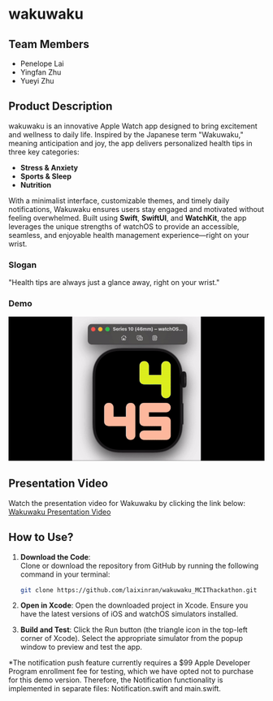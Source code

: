 # **wakuwaku**

## **Team Members**
- Penelope Lai  
- Yingfan Zhu  
- Yueyi Zhu  

## **Product Description**
wakuwaku is an innovative Apple Watch app designed to bring excitement and wellness to daily life. Inspired by the Japanese term "Wakuwaku," meaning anticipation and joy, the app delivers personalized health tips in three key categories:
- **Stress & Anxiety**
- **Sports & Sleep**
- **Nutrition**

With a minimalist interface, customizable themes, and timely daily notifications, Wakuwaku ensures users stay engaged and motivated without feeling overwhelmed. Built using **Swift**, **SwiftUI**, and **WatchKit**, the app leverages the unique strengths of watchOS to provide an accessible, seamless, and enjoyable health management experience—right on your wrist.

### **Slogan**
"Health tips are always just a glance away, right on your wrist."

### **Demo**
![Wakuwaku Demo](https://raw.githubusercontent.com/laixinran/wakuwaku_MCIThackathon/main/wakuwaku-ezgif.com-video-to-gif-converter.gif)

## **Presentation Video**

Watch the presentation video for Wakuwaku by clicking the link below:  
[Wakuwaku Presentation Video](https://youtu.be/Wph9R4Zh1Kc)

## **How to Use?**

1. **Download the Code**:  
   Clone or download the repository from GitHub by running the following command in your terminal:  
   ```bash
   git clone https://github.com/laixinran/wakuwaku_MCIThackathon.git

2. **Open in Xcode**:
  Open the downloaded project in Xcode.
  Ensure you have the latest versions of iOS and watchOS simulators installed.

3. **Build and Test**:
  Click the Run button (the triangle icon in the top-left corner of Xcode). Select the appropriate simulator from the popup window to preview and test the app.

*The notification push feature currently requires a $99 Apple Developer Program enrollment fee for testing, which we have opted not to purchase for this demo version. Therefore, the Notification functionality is implemented in separate files: Notification.swift and main.swift.
